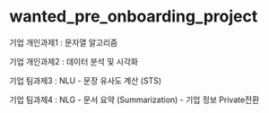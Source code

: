 # wanted_pre_onboarding_project

기업 개인과제1 : 문자열 알고리즘

기업 개인과제2 : 데이터 분석 및 시각화

기업 팀과제3 : NLU - 문장 유사도 계산 (STS)

기업 팀과제4 : NLG - 문서 요약 (Summarization) - 기업 정보 Private전환
